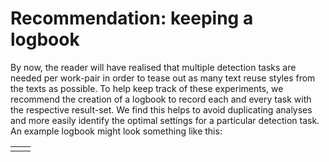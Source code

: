 # Recommendation: keeping a logbook

By now, the reader will have realised that multiple detection tasks are needed per work-pair in order to tease out as many text reuse styles from the texts as possible. To help keep track of these experiments, we recommend the creation of a logbook to record each and every task with the respective result-set. We find this helps to avoid duplicating analyses and more easily identify the optimal settings for a particular detection task. An example logbook might look something like this:

|  |  |
| :--- | :--- |
|  |  |



